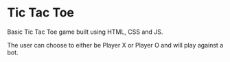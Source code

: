 # Tic Tac Toe

Basic Tic Tac Toe game built using HTML, CSS and JS.

The user can choose to either be Player X or Player O and will play against a bot.
